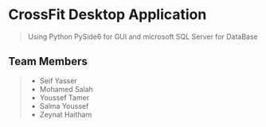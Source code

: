 # CrossFit Desktop Application
> Using Python PySide6 for GUI and microsoft SQL Server for DataBase

## Team Members
> - Seif Yasser
> - Mohamed Salah
> - Youssef Tamer
> - Salma Youssef
> - Zeynat Haitham

